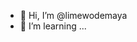 - 👋 Hi, I’m @limewodemaya
- 🌱 I’m learning ...
<!---
limewodemaya/limewodemaya is a ✨ special ✨ repository because its `README.md` (this file) appears on your GitHub profile.
You can click the Preview link to take a look at your changes.
--->
